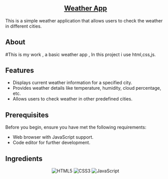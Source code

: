 <h2 align="center">
  <a href="https://basicweather-app.netlify.app" target="_blank">Weather App</a>
</h2>

This is a simple weather application that allows users to check the weather in different cities.

## About
#This is my work , a basic weather app ,
In this project i use html,css,js.

## Features

- Displays current weather information for a specified city.
- Provides weather details like temperature, humidity, cloud percentage, etc.
- Allows users to check weather in other predefined cities.

## Prerequisites

Before you begin, ensure you have met the following requirements:

- Web browser with JavaScript support.
- Code editor for further development.


## Ingredients
<p align=center>
    <img alt="HTML5" src="https://img.shields.io/badge/html5-%23E34F26.svg?&style=for-the-badge&logo=html5&logoColor=white" />
    <img alt="CSS3" src="https://img.shields.io/badge/css3-%231572B6.svg?&style=for-the-badge&logo=css3&logoColor=white" />
    <img alt="JavaScript" src="https://img.shields.io/badge/javascript-%23323330.svg?&style=for-the-badge&logo=javascript&logoColor=%23F7DF1E" />
    <!-- <img alt="Netlify" src="https://img.shields.io/badge/netlify-%23000000.svg?style=for-the-badge&logo=netlify&logoColor=#00C7B7" /> -->
</p>

